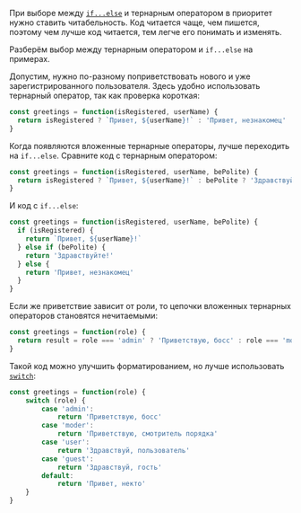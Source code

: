 При выборе между [`if...else`](/js/if-else/) и тернарным оператором в приоритет нужно ставить читабельность. Код читается чаще, чем пишется, поэтому чем лучше код читается, тем легче его понимать и изменять.

Разберём выбор между тернарным оператором и `if...else` на примерах.

Допустим, нужно по-разному поприветствовать нового и уже зарегистрированного пользователя. Здесь удобно использовать тернарный оператор, так как проверка короткая:

```js
const greetings = function(isRegistered, userName) {
  return isRegistered ? `Привет, ${userName}!` : 'Привет, незнакомец'
}
```

Когда появляются вложенные тернарные операторы, лучше переходить на `if...else`. Сравните код с тернарным оператором:

```js
const greetings = function(isRegistered, userName, bePolite) {
  return isRegistered ? `Привет, ${userName}!` : bePolite ? 'Здравствуйте!' : 'Привет, незнакомец'
}
```

И код с `if...else`:

```js
const greetings = function(isRegistered, userName, bePolite) {
  if (isRegistered) {
    return `Привет, ${userName}!`
  } else if (bePolite) {
    return 'Здравствуйте!'
  } else {
    return 'Привет, незнакомец'
  }
}
```

Если же приветствие зависит от роли, то цепочки вложенных тернарных операторов становятся нечитаемыми:

```js
const greetings = function(role) {
  return result = role === 'admin' ? 'Приветствую, босс' : role === 'moder' ? 'Приветствую, смотритель порядка' : role === 'user' ? 'Здравствуй, пользователь' : role === 'guest' ? 'Здравствуй, гость' : 'Привет, некто'
}
```

Такой код можно улучшить форматированием, но лучше использовать [`switch`](/js/switch/):

```js
const greetings = function(role) {
    switch (role) {
        case 'admin':
            return 'Приветствую, босс'
        case 'moder':
            return 'Приветствую, смотритель порядка'
        case 'user':
            return 'Здравствуй, пользователь'
        case 'guest':
            return 'Здравствуй, гость'
        default:
            return 'Привет, некто'
    }
}
```
